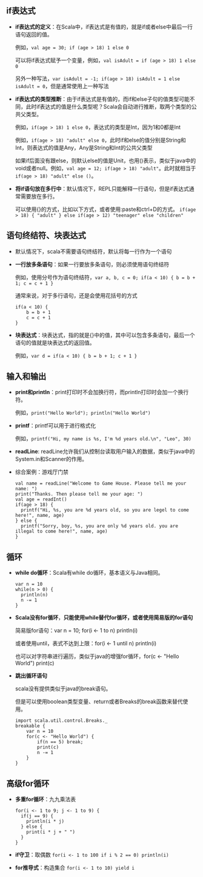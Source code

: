 ## if表达式

- **if表达式的定义**：在Scala中，if表达式是有值的，就是if或者else中最后一行语句返回的值。
  
  例如，`val age = 30; if (age > 18) 1 else 0`
  
  可以将if表达式赋予一个变量，例如，`val isAdult = if (age > 18) 1 else 0`
  
  另外一种写法，`var isAdult = -1; if(age > 18) isAdult = 1 else isAdult = 0`，但是通常使用上一种写法
- **if表达式的类型推断**：由于if表达式是有值的，而if和else子句的值类型可能不同，此时if表达式的值是什么类型呢？Scala会自动进行推断，取两个类型的公共父类型。
  
  例如，`if(age > 18) 1 else 0`，表达式的类型是Int，因为1和0都是Int
  
  例如，`if(age > 18) "adult" else 0`，此时if和else的值分别是String和Int，则表达式的值是Any，Any是String和Int的公共父类型
  
  如果if后面没有跟else，则默认else的值是Unit，也用()表示，类似于java中的void或者null。例如，`val age = 12; if(age > 18) "adult"`。此时就相当于`if(age > 18) "adult" else ()`。
- **将if语句放在多行中**：默认情况下，REPL只能解释一行语句，但是if表达式通常需要放在多行。
  
  可以使用{}的方式，比如以下方式，或者使用:paste和ctrl+D的方式。
  `if(age > 18) { "adult" } else if(age > 12) "teenager" else "children"`

## 语句终结符、块表达式

- 默认情况下，scala不需要语句终结符，默认将每一行作为一个语句

- **一行放多条语句**：如果一行要放多条语句，则必须使用语句终结符

  例如，使用分号作为语句终结符，`var a, b, c = 0; if(a < 10) { b = b + 1; c = c + 1 }`

  通常来说，对于多行语句，还是会使用花括号的方式

  ```
  if(a < 10) {
      b = b + 1
      c = c + 1
  }
  ```

- **块表达式**：块表达式，指的就是{}中的值，其中可以包含多条语句，最后一个语句的值就是块表达式的返回值。
  
  例如，`var d = if(a < 10) { b = b + 1; c + 1 }`

## 输入和输出

- **print和println**：print打印时不会加换行符，而println打印时会加一个换行符。

  例如，`print("Hello World"); println("Hello World")`

- **printf**：printf可以用于进行格式化

  例如，`printf("Hi, my name is %s, I'm %d years old.\n", "Leo", 30)`

- **readLine**: readLine允许我们从控制台读取用户输入的数据，类似于java中的System.in和Scanner的作用。

- 综合案例：游戏厅门禁

  ```
  val name = readLine("Welcome to Game House. Please tell me your name: ")
  print("Thanks. Then please tell me your age: ")
  val age = readInt()
  if(age > 18) {
    printf("Hi, %s, you are %d years old, so you are legel to come here!", name, age)
  } else {
    printf("Sorry, boy, %s, you are only %d years old. you are illegal to come here!", name, age)
  }
  ```

## 循环

- **while do循环**：Scala有while do循环，基本语义与Java相同。

  ```
  var n = 10
  while(n > 0) {
    println(n)
    n -= 1
  }
  ```

- **Scala没有for循环**，**只能使用while替代for循环，或者使用简易版的for语句**

  简易版for语句：var n = 10; for(i <- 1 to n) println(i)

  或者使用until，表式不达到上限：for(i <- 1 until n) println(i)

  也可以对字符串进行遍历，类似于java的增强for循环，for(c <- "Hello World") print(c)

- **跳出循环语句**

  scala没有提供类似于java的break语句。

  但是可以使用boolean类型变量、return或者Breaks的break函数来替代使用。

  ```
  import scala.util.control.Breaks._
  breakable {
      var n = 10
      for(c <- "Hello World") {
          if(n == 5) break;
          print(c)
          n -= 1
      }
  }
  ```

## 高级for循环

- **多重for循环**：九九乘法表

  ```
  for(i <- 1 to 9; j <- 1 to 9) {
    if(j == 9) {
      println(i * j)
    } else {
      print(i * j + " ")
    }
  }
  ```

- **if守卫**：取偶数
  `for(i <- 1 to 100 if i % 2 == 0) println(i)`

- **for推导式**：构造集合
  `for(i <- 1 to 10) yield i`